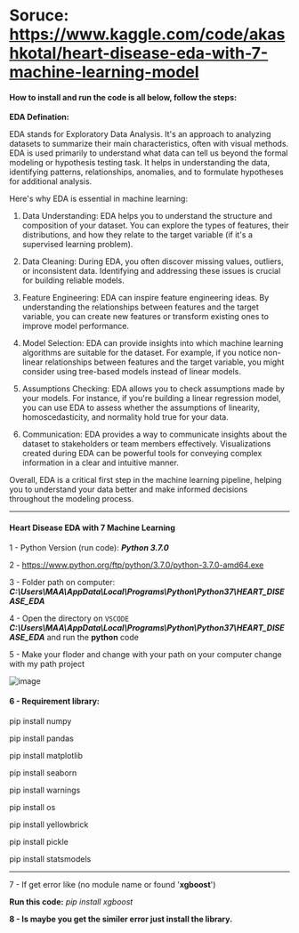 # Soruce: https://www.kaggle.com/code/akashkotal/heart-disease-eda-with-7-machine-learning-model

#### How to install and run the code is all below, follow the steps:

**EDA Defination:**

EDA stands for Exploratory Data Analysis. It's an approach to analyzing datasets to summarize their main characteristics, often with visual methods. EDA is used primarily to understand what data can tell us beyond the formal modeling or hypothesis testing task. It helps in understanding the data, identifying patterns, relationships, anomalies, and to formulate hypotheses for additional analysis.

Here's why EDA is essential in machine learning:
  
  1. Data Understanding: EDA helps you to understand the structure and composition of your dataset. You can explore the types of features, their distributions, and how they relate to the target variable (if it's a supervised learning problem).

  2. Data Cleaning: During EDA, you often discover missing values, outliers, or inconsistent data. Identifying and addressing these issues is crucial for building reliable models.

  3. Feature Engineering: EDA can inspire feature engineering ideas. By understanding the relationships between features and the target variable, you can create new features or transform existing ones to improve model performance.

  4. Model Selection: EDA can provide insights into which machine learning algorithms are suitable for the dataset. For example, if you notice non-linear relationships between features and the target variable, you might consider using tree-based models instead of linear models.

  5. Assumptions Checking: EDA allows you to check assumptions made by your models. For instance, if you're building a linear regression model, you can use EDA to assess whether the assumptions of linearity, homoscedasticity, and normality hold true for your data.

  6. Communication: EDA provides a way to communicate insights about the dataset to stakeholders or team members effectively. Visualizations created during EDA can be powerful tools for conveying complex information in a clear and intuitive manner.

  Overall, EDA is a critical first step in the machine learning pipeline, helping you to understand your data better and make informed decisions throughout the modeling process.

-----------------------------------------------------------------------------
#### Heart Disease EDA with 7 Machine Learning

1 - Python Version (run code): ***Python 3.7.0***
  
2 - https://www.python.org/ftp/python/3.7.0/python-3.7.0-amd64.exe
  
3 - Folder path on computer: ***C:\Users\MAA\AppData\Local\Programs\Python\Python37\HEART_DISEASE_EDA***

4 - Open the directory on <code style="color : name_color">VSCODE</code> ***C:\Users\MAA\AppData\Local\Programs\Python\Python37\HEART_DISEASE_EDA*** and run the **python** code

5 - Make your floder and change with your path on your computer change with my path project

![image](https://github.com/aminaslami/Heart-Disease-EDA-Machine-Learning/assets/101183453/01b35a2b-79bd-415d-ab75-4a735eb48234)


#### 6 - Requirement library:   
  pip install numpy
  
  pip install pandas
  
  pip install matplotlib
  
  pip install seaborn
  
  pip install warnings
  
  pip install os
  
  pip install yellowbrick
  
  pip install pickle

  pip install statsmodels

-------------------------------------------------------

7 - If get error like (no module name or found '**xgboost**')

**Run this code:** _pip install xgboost_

**8 - Is maybe you get the similer error just install the library.**

